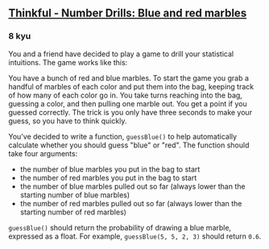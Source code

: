 <h2><a href=https://www.codewars.com/kata/5862f663b4e9d6f12b00003b/train/javascript target="_blank">Thinkful - Number Drills: Blue and red marbles</a></h2><h3>8 kyu</h3><p>You and a friend have decided to play a game to drill your statistical intuitions. The game works like this:</p><p>You have a bunch of red and blue marbles. To start the game you grab a handful of marbles of each color and put them into the bag, keeping track of how many of each color go in. You take turns reaching into the bag, guessing a color, and then pulling one marble out. You get a point if you guessed correctly. The trick is you only have three seconds to make your guess, so you have to think quickly.</p><p>You've decided to write a function, <code>guessBlue()</code> to help automatically calculate whether you should guess "blue" or "red". The function should take four arguments:</p><ul><li>the number of blue marbles you put in the bag to start</li><li>the number of red marbles you put in the bag to start</li><li>the number of blue marbles pulled out so far (always lower than the starting number of blue marbles)</li><li>the number of red marbles pulled out so far (always lower than the starting number of red marbles)</li></ul><p><code>guessBlue()</code> should return the probability of drawing a blue marble, expressed as a float. For example, <code>guessBlue(5, 5, 2, 3)</code> should return <code>0.6</code>.</p>